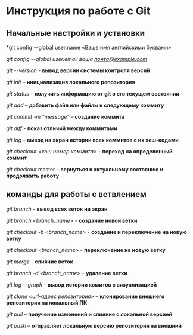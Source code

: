 # Инструкция по работе с Git
## Начальные настройки и установки

*git config --global user.name «Ваше имя английскими буквами» 

*git config --global user.email ваша почта@example.com*

*git --version* - **вывод версии системы контроля версий**

*git init* – **инициализация локального репозитория**

*git status* – **получить информацию от git о его текущем состоянии**

*git add* – **добавить файл или файлы к следующему коммиту**

*git commit -m “message”* – **создание коммита**

*git diff* - **показ отличий между коммитами**

*git log* – **вывод на экран истории всех коммитов с их хеш-кодами**

*git checkout <хэш номер коммита>* - **переход на определенный коммит**

*git checkout* master – **вернуться к актуальному состоянию и продолжить работу**
## команды для работы с ветвлением

*git branch* - **вывод всех веток на экран**

*git branch <branch_name>* - **создание новой ветки**

*git checkout -b <branch_name>* - **создание и переключение на новую ветку**

*git checkout  <branch_name>* - **переключение на новую ветку**

*git merge* - **слияние веток**

*git branch -d <branch_name>* - **удаление ветки**

*git log --graph* - **вывод истории комитов с визуализацией**

*git clone <url-адрес репозитория>* – **клонирование внешнего репозитория на локальный ПК**

*git pull* – **получение изменений и слияние с локальной версией**

*git push* – **отправляет локальную версию репозитория на внешний**